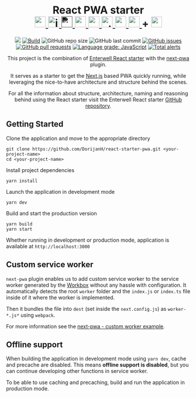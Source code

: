 <h1 align="center">
    React PWA starter
    <div>
        <a href="https://reactjs.org/" target="blank">
            <img src="https://cdn.jsdelivr.net/gh/devicons/devicon/icons/react/react-original-wordmark.svg" alt="react" width="30" />
        </a>
        <a href="https://www.javascript.com/" target="blank">
            <img src="https://cdn.jsdelivr.net/gh/devicons/devicon/icons/javascript/javascript-original.svg" alt="javascript" width="30" />
        </a>
        <a href="https://nextjs.org/" target="blank">
            <img src="https://cdn.jsdelivr.net/gh/devicons/devicon/icons/nextjs/nextjs-line.svg" style="filter: invert(100%) sepia(100%) saturate(0%) hue-rotate(137deg) brightness(103%) contrast(101%);" alt="nextjs" width="30" />
        </a>
        <a href="https://mobx.js.org/README.html" target="blank">
            <img src="https://mobx.js.org/assets/mobx.png" alt="mobx" width="30" />
        </a>
        <a href="https://mui.com/" target="blank">
            <img src="https://cdn.jsdelivr.net/gh/devicons/devicon/icons/materialui/materialui-original.svg" alt="mui" width="30" />
        </a>
        <a href="https://storybook.js.org/" target="blank">
            <img src="https://cdn.jsdelivr.net/gh/devicons/devicon/icons/storybook/storybook-original.svg" alt="storybook" width="30" />
        </a>
        <a href="https://www.cypress.io/" target="blank">
            <img src="https://www.cypress.io/icons/icon-48x48.png" alt="cypress" width="30" />
        </a>
        <a href="https://yarnpkg.com/" target="blank">
            <img src="https://cdn.jsdelivr.net/gh/devicons/devicon/icons/yarn/yarn-original.svg" alt="yarn" width="30" />
        </a>
        +
        <a href="https://web.dev/progressive-web-apps/" target="blank">
            <img src="https://upload.wikimedia.org/wikipedia/commons/thumb/d/d5/Progressive_Web_Apps_Logo.svg/1920px-Progressive_Web_Apps_Logo.svg.png" alt="pwa" height="29">
        </a>
    </div>
</h1>

<div align="center">

![](https://img.shields.io/badge/%3C%2F%3E-JavaScript-informational)
[![Build](https://github.com/DorijanH/react-starter-pwa/actions/workflows/BuildAndTest.yml/badge.svg?branch=main)](https://github.com/DorijanH/react-starter-pwa/actions/workflows/BuildAndTest.yml) 
![GitHub repo size](https://img.shields.io/github/repo-size/dorijanh/react-starter-pwa?label=GitHub%20repo%20size&logo=github)
![GitHub last commit](https://img.shields.io/github/last-commit/dorijanh/react-starter-pwa?label=Last%20commit)
[![GitHub issues](https://img.shields.io/github/issues/dorijanh/react-starter-pwa?color=0088ff)](https://github.com/DorijanH/react-starter-pwa/issues)
[![GitHub pull requests](https://img.shields.io/github/issues-pr/dorijanh/react-starter-pwa?color=0088ff)](https://github.com/DorijanH/react-starter-pwa/pulls)
[![Language grade: JavaScript](https://img.shields.io/lgtm/grade/javascript/g/DorijanH/react-starter-pwa.svg?logo=lgtm&logoWidth=18)](https://lgtm.com/projects/g/DorijanH/react-starter-pwa/context:javascript)
[![Total alerts](https://img.shields.io/lgtm/alerts/g/DorijanH/react-starter-pwa.svg?logo=lgtm&logoWidth=18)](https://lgtm.com/projects/g/DorijanH/react-starter-pwa/alerts/)


This project is the combination of [Enterwell React starter](https://github.com/Enterwell/react-starter) with the [next-pwa](https://www.npmjs.com/package/next-pwa#configuration) plugin.

It serves as a starter to get the [Next.js](https://nextjs.org/) based PWA quickly running, while leveraging the nice-to-have architecture and structure behind the scenes.

For all the information about structure, architecture, naming and reasoning behind using the React starter visit the Enterwell React starter [GitHub repository](https://github.com/Enterwell/react-starter).

</div>

## Getting Started

Clone the application and move to the appropriate directory
```
git clone https://github.com/DorijanH/react-starter-pwa.git <your-project-name>
cd <your-project-name>
```

Install project dependencies
```
yarn install
```

Launch the application in development mode
```
yarn dev
```

Build and start the production version
```
yarn build
yarn start
```

Whether running in development or production mode, application is available at `http://localhost:3000`

## Custom service worker

`next-pwa` plugin enables us to add custom service worker to the service worker generated by the [Workbox](https://developers.google.com/web/tools/workbox) without any hassle with configuration. It automatically detects the root `worker` folder and the `index.js` or `index.ts` file inside of it where the worker is implemented. 

Then it bundles the file into `dest` (set inside the `next.config.js`) as `worker-*.js*` using `webpack`. 

For more information see the [next-pwa - custom worker example](https://github.com/shadowwalker/next-pwa/tree/master/examples/custom-worker).

## Offline support

When building the application in development mode using `yarn dev`, cache and precache are disabled. 
This means **offline support is disabled**, but you can continue developing other functions in service worker.

To be able to use caching and precaching, build and run the application in production mode.
